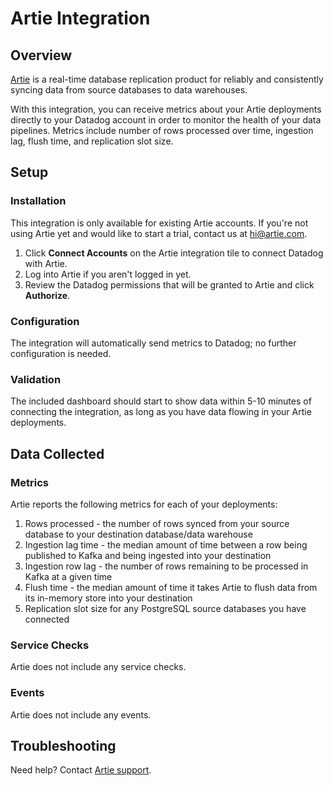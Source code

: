 # Artie Integration

## Overview

[Artie][1] is a real-time database replication product for reliably and consistently syncing data from source databases to data warehouses.

With this integration, you can receive metrics about your Artie deployments directly to your Datadog account in order to monitor the health of your data pipelines. Metrics include number of rows processed over time, ingestion lag, flush time, and replication slot size.

## Setup

### Installation

This integration is only available for existing Artie accounts. If you're not using Artie yet and would like to start a trial, contact us at hi@artie.com.

1. Click **Connect Accounts** on the Artie integration tile to connect Datadog with Artie.
2. Log into Artie if you aren't logged in yet.
3. Review the Datadog permissions that will be granted to Artie and click **Authorize**.

### Configuration

The integration will automatically send metrics to Datadog; no further configuration is needed.

### Validation

The included dashboard should start to show data within 5-10 minutes of connecting the integration, as long as you have data flowing in your Artie deployments.

## Data Collected

### Metrics

Artie reports the following metrics for each of your deployments:

1. Rows processed - the number of rows synced from your source database to your destination database/data warehouse
2. Ingestion lag time - the median amount of time between a row being published to Kafka and being ingested into your destination
3. Ingestion row lag - the number of rows remaining to be processed in Kafka at a given time
4. Flush time - the median amount of time it takes Artie to flush data from its in-memory store into your destination
5. Replication slot size for any PostgreSQL source databases you have connected

### Service Checks

Artie does not include any service checks.

### Events

Artie does not include any events.

## Troubleshooting

Need help? Contact [Artie support][2].

[1]: https://www.artie.com/
[2]: mailto:hi@artie.com
